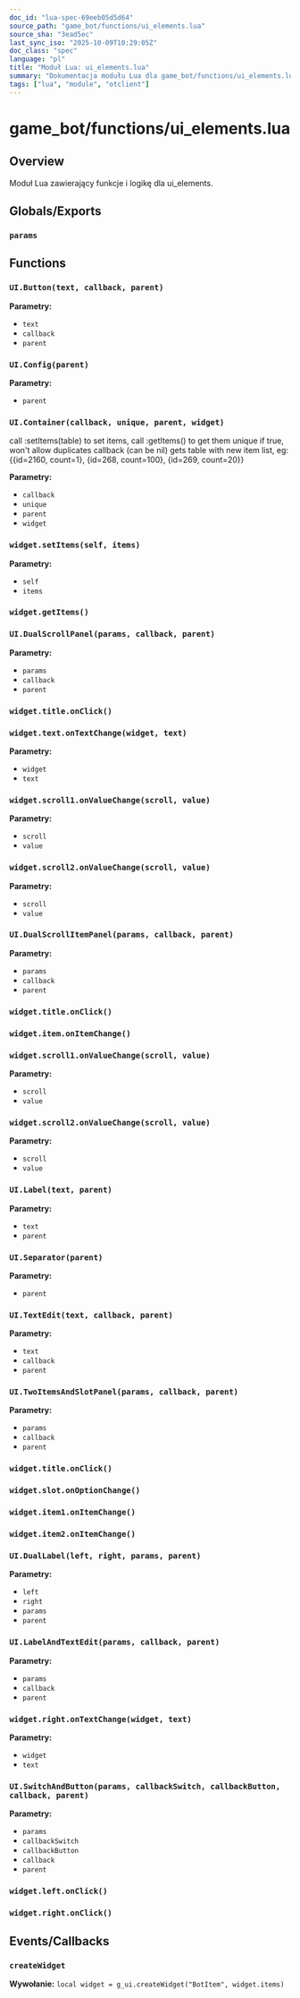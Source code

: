 ```yaml
---
doc_id: "lua-spec-69eeb05d5d64"
source_path: "game_bot/functions/ui_elements.lua"
source_sha: "3ead5ec"
last_sync_iso: "2025-10-09T10:29:05Z"
doc_class: "spec"
language: "pl"
title: "Moduł Lua: ui_elements.lua"
summary: "Dokumentacja modułu Lua dla game_bot/functions/ui_elements.lua"
tags: ["lua", "module", "otclient"]
---
```


# game_bot/functions/ui_elements.lua

## Overview

Moduł Lua zawierający funkcje i logikę dla ui_elements.

## Globals/Exports

### `params`

## Functions

### `UI.Button(text, callback, parent)`

**Parametry:**

- `text`
- `callback`
- `parent`

### `UI.Config(parent)`

**Parametry:**

- `parent`

### `UI.Container(callback, unique, parent, widget)`

call :setItems(table) to set items, call :getItems() to get them unique if true, won't allow duplicates callback (can be nil) gets table with new item list, eg: {{id=2160, count=1}, {id=268, count=100}, {id=269, count=20}}

**Parametry:**

- `callback`
- `unique`
- `parent`
- `widget`

### `widget.setItems(self, items)`

**Parametry:**

- `self`
- `items`

### `widget.getItems()`

### `UI.DualScrollPanel(params, callback, parent)`

**Parametry:**

- `params`
- `callback`
- `parent`

### `widget.title.onClick()`

### `widget.text.onTextChange(widget, text)`

**Parametry:**

- `widget`
- `text`

### `widget.scroll1.onValueChange(scroll, value)`

**Parametry:**

- `scroll`
- `value`

### `widget.scroll2.onValueChange(scroll, value)`

**Parametry:**

- `scroll`
- `value`

### `UI.DualScrollItemPanel(params, callback, parent)`

**Parametry:**

- `params`
- `callback`
- `parent`

### `widget.title.onClick()`

### `widget.item.onItemChange()`

### `widget.scroll1.onValueChange(scroll, value)`

**Parametry:**

- `scroll`
- `value`

### `widget.scroll2.onValueChange(scroll, value)`

**Parametry:**

- `scroll`
- `value`

### `UI.Label(text, parent)`

**Parametry:**

- `text`
- `parent`

### `UI.Separator(parent)`

**Parametry:**

- `parent`

### `UI.TextEdit(text, callback, parent)`

**Parametry:**

- `text`
- `callback`
- `parent`

### `UI.TwoItemsAndSlotPanel(params, callback, parent)`

**Parametry:**

- `params`
- `callback`
- `parent`

### `widget.title.onClick()`

### `widget.slot.onOptionChange()`

### `widget.item1.onItemChange()`

### `widget.item2.onItemChange()`

### `UI.DualLabel(left, right, params, parent)`

**Parametry:**

- `left`
- `right`
- `params`
- `parent`

### `UI.LabelAndTextEdit(params, callback, parent)`

**Parametry:**

- `params`
- `callback`
- `parent`

### `widget.right.onTextChange(widget, text)`

**Parametry:**

- `widget`
- `text`

### `UI.SwitchAndButton(params, callbackSwitch, callbackButton, callback, parent)`

**Parametry:**

- `params`
- `callbackSwitch`
- `callbackButton`
- `callback`
- `parent`

### `widget.left.onClick()`

### `widget.right.onClick()`

## Events/Callbacks

### `createWidget`

**Wywołanie:** `local widget = g_ui.createWidget("BotItem", widget.items)`
